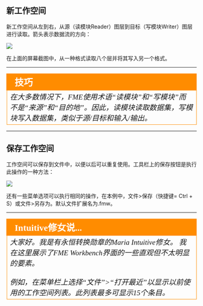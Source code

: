 ## 新工作空间 ##
新工作空间从左到右，从源（读模块Reader）图层到目标（写模块Writer）图层进行读取。箭头表示数据流的方向：

![](./Images/Img1.019.NewWorkspace.png)

在上面的屏幕截图中，从一种格式读取八个层并将其写入另一个格式。

---

<!--Tip Section--> 

<table style="border-spacing: 0px">
<tr>
<td style="vertical-align:middle;background-color:darkorange;border: 2px solid darkorange">
<i class="fa fa-info-circle fa-lg fa-pull-left fa-fw" style="color:white;padding-right: 12px;vertical-align:text-top"></i>
<span style="color:white;font-size:x-large;font-weight: bold;font-family:serif">技巧</span>
</td>
</tr>

<tr>
<td style="border: 1px solid darkorange">
<span style="font-family:serif; font-style:italic; font-size:larger">
在大多数情况下，FME使用术语“读模块”和“写模块”而不是“来源”和“目的地”。因此，读模块读取数据集，写模块写入数据集，类似于源/目标和输入/输出。
</td>
</tr>
</table>

---

## 保存工作空间 ##
工作空间可以保存到文件中，以便以后可以重复使用。工具栏上的保存按钮是执行此操作的一种方法：

![](./Images/Img1.020.SavingWorkspace.png)

还有一些菜单选项可以执行相同的操作，在本例中，文件>保存（快捷键= Ctrl + S）或文件>另存为。默认文件扩展名为.fmw。

---

<!--Person X Says Section-->

<table style="border-spacing: 0px">
<tr>
<td style="vertical-align:middle;background-color:darkorange;border: 2px solid darkorange">
<i class="fa fa-quote-left fa-lg fa-pull-left fa-fw" style="color:white;padding-right: 12px;vertical-align:text-top"></i>
<span style="color:white;font-size:x-large;font-weight: bold;font-family:serif">Intuitive修女说...</span>
</td>
</tr>

<tr>
<td style="border: 1px solid darkorange">
<span style="font-family:serif; font-style:italic; font-size:larger">
大家好。我是有永恒转换勋章的Maria Intuitive修女。 我在这里展示了FME Workbench界面的一些直观但不太明显的要素。
<br><br>例如，在菜单栏上选择“文件”>“打开最近”以显示以前使用的工作空间列表。此列表最多可显示15个条目。
</span>
</td>
</tr>
</table>

